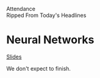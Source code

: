Attendance  
Ripped From Today's Headlines

# Neural Networks
[Slides](https://docs.google.com/presentation/d/1CRg2GwZt9ISUyTxtb8BrTx_SQQMzpfxgfelPZwiT7fI/edit?usp=sharing)

We don't expect to finish.
